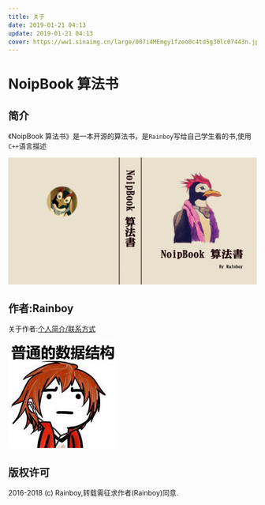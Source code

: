 ```yaml
---
title: 关于
date: 2019-01-21 04:13
update: 2019-01-21 04:13
cover: https://ww1.sinaimg.cn/large/007i4MEmgy1fzeo0c4td5g30lc07443n.jpg
---
```


# NoipBook 算法书

## 简介

《NoipBook 算法书》是一本开源的算法书，是`Rainboy`写给自己学生看的书,使用`C++`语言描述

![cover](/images/cover.jpg)



## 作者:Rainboy

关于作者:[个人简介/联系方式](https://rainboy.gitee.io/resume/)

![logo](/images/RainboyLogo.jpg)

## 版权许可

2016-2018 (c) Rainboy,转载需征求作者(Rainboy)同意.
